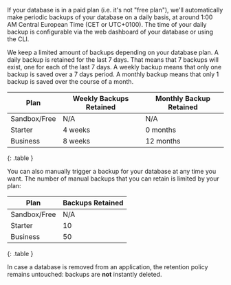 If your database is in a paid plan (i.e. it's not "free plan"), we'll
automatically make periodic backups of your database on a daily basis, at around
1:00 AM Central European Time (CET or UTC+0100). The time of your daily backup
is configurable via the web dashboard of your database or using the CLI.

We keep a limited amount of backups depending on your database plan. A daily
backup is retained for the last 7 days. That means that 7 backups will exist,
one for each of the last 7 days. A weekly backup means that only one backup is
saved over a 7 days period. A monthly backup means that only 1 backup is saved
over the course of a month.

| Plan         | Weekly Backups Retained | Monthly Backup Retained |
| -------------| ----------------------- | ----------------------- |
| Sandbox/Free | N/A                     | N/A                     |
| Starter      | 4 weeks                 | 0 months                |
| Business     | 8 weeks                 | 12 months               |
 {: .table }

You can also manually trigger a backup for your database at any time you want.
The number of manual backups that you can retain is limited by your plan:

| Plan         | Backups Retained |
| -------------| ---------------- |
| Sandbox/Free | N/A              |
| Starter      | 10               |
| Business     | 50               |
 {: .table }

In case a database is removed from an application, the retention policy remains untouched: backups are **not** instantly deleted.
